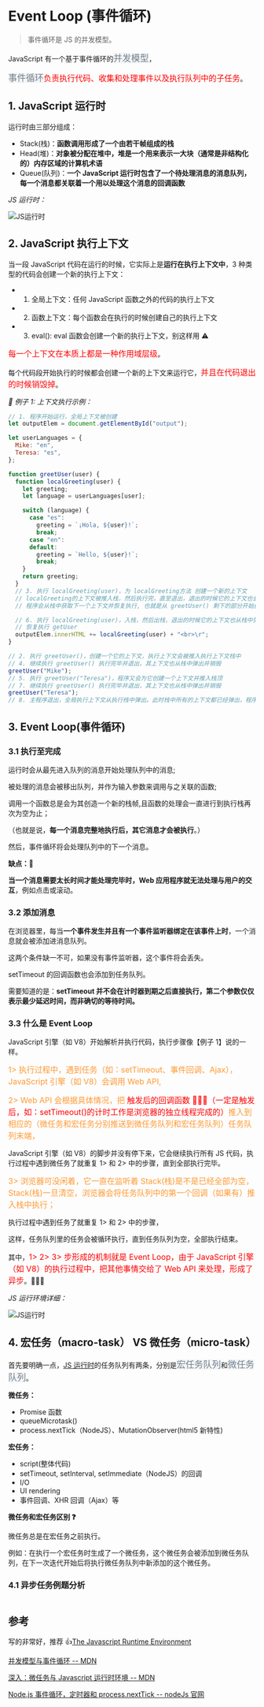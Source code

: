 # Event Loop (事件循环)

> 事件循环是 JS 的并发模型。

JavaScript 有一个基于事件循环的<code style="color: #708090; background-color: #F5F5F5; font-size: 18px">并发模型</code>，

<code style="color: #708090; background-color: #F5F5F5; font-size: 18px">事件循环</code><span style="color: #ff0000; font-size: 16px;">负责执行代码、收集和处理事件以及执行队列中的子任务</span>。

## 1. JavaScript 运行时

运行时由三部分组成：

- Stack(栈)：**函数调用形成了一个由若干帧组成的栈**
- Head(堆)：**对象被分配在堆中，堆是一个用来表示一大块（通常是非结构化的）内存区域的计算机术语**
- Queue(队列)：**一个 JavaScript 运行时包含了一个待处理消息的消息队列，每一个消息都关联着一个用以处理这个消息的回调函数**

_JS 运行时：_

![JS运行时](../_media/js_runtime_environment.svg)

## 2. JavaScript 执行上下文

当一段 JavaScript 代码在运行的时候，它实际上是**运行在执行上下文中**，3 种类型的代码会创建一个新的执行上下文：

- 1. 全局上下文：任何 JavaScript 函数之外的代码的执行上下文
- 2. 函数上下文：每个函数会在执行的时候创建自己的执行上下文
- 3. eval(): eval 函数会创建一个新的执行上下文，别这样用 ⚠️

<span style="color: #ff0000; font-size: 16px;">每一个上下文在本质上都是一种作用域层级</span>。

每个代码段开始执行的时候都会创建一个新的上下文来运行它，<span style="color: #ff0000; font-size: 16px;">并且在代码退出的时候销毁掉</span>。

_🌰 例子 1: 上下文执行示例：_

```js
// 1. 程序开始运行，全局上下文被创建
let outputElem = document.getElementById("output");

let userLanguages = {
  Mike: "en",
  Teresa: "es",
};

function greetUser(user) {
  function localGreeting(user) {
    let greeting;
    let language = userLanguages[user];

    switch (language) {
      case "es":
        greeting = `¡Hola, ${user}!`;
        break;
      case "en":
      default:
        greeting = `Hello, ${user}!`;
        break;
    }
    return greeting;
  }
  // 3. 执行 localGreeting(user)，为 localGreeting方法 创建一个新的上下文
  // localGreeting的上下文被推入栈，然后执行完，直至退出，退出的时候它的上下文也会从执行栈中弹出并销毁
  // 程序会从栈中获取下一个上下文并恢复执行, 也就是从 greetUser() 剩下的部分开始执行

  // 6. 执行 localGreeting(user)，入栈，然后出栈，退出的时候它的上下文也从栈中弹出并销毁；
  // 恢复执行 getUser
  outputElem.innerHTML += localGreeting(user) + "<br>\r";
}

// 2. 执行 greetUser()，创建一个它的上下文，执行上下文会被推入执行上下文栈中
// 4. 继续执行 greetUser() 执行完毕并退出，其上下文也从栈中弹出并销毁
greetUser("Mike");
// 5. 执行 greetUser("Teresa")，程序又会为它创建一个上下文并推入栈顶
// 7. 继续执行 greetUser() 执行完毕并退出，其上下文也从栈中弹出并销毁
greetUser("Teresa");
// 8. 主程序退出，全局执行上下文从执行栈中弹出。此时栈中所有的上下文都已经弹出，程序执行完毕
```

## 3. Event Loop(事件循环)

### 3.1 执行至完成

运行时会从最先进入队列的消息开始处理队列中的消息;

被处理的消息会被移出队列，并作为输入参数来调用与之关联的函数;

调用一个函数总是会为其创造一个新的栈帧,且函数的处理会一直进行到执行栈再次为空为止；

（也就是说，**每一个消息完整地执行后，其它消息才会被执行**。）

然后，事件循环将会处理队列中的下一个消息。

**缺点：**🌟

**当一个消息需要太长时间才能处理完毕时，Web 应用程序就无法处理与用户的交互**，例如点击或滚动。

### 3.2 添加消息

在浏览器里，每当**一个事件发生并且有一个事件监听器绑定在该事件上时**，一个消息就会被添加进消息队列。

这两个条件缺一不可，如果没有事件监听器，这个事件将会丢失。

setTimeout 的回调函数也会添加到任务队列。

需要知道的是：**setTimeout 并不会在计时器到期之后直接执行，第二个参数仅仅表示最少延迟时间，而非确切的等待时间。**

### 3.3 什么是 Event Loop

JavaScript 引擎（如 V8）开始解析并执行代码，执行步骤像【例子 1】说的一样。

<span style="color: #ff9933; font-size: 16px;">1> 执行过程中，遇到任务（如：setTimeout、事件回调、Ajax），JavaScript 引擎（如 V8）会调用 Web API,</span>

<span style="color: #ff9933; font-size: 16px;">2> Web API 会根据具体情况，把 <span style="color: #ff0000; font-size: 16px;">触发后的回调函数 🌟🌟🌟（一定是触发后，如：setTimeout()的计时工作是浏览器的独立线程完成的）</span>推入到相应的（微任务和宏任务分别推送到微任务队列和宏任务队列）任务队列末端，</span>

JavaScript 引擎（如 V8）的脚步并没有停下来，它会继续执行所有 JS 代码，执行过程中遇到微任务了就重复 1> 和 2> 中的步骤，直到全部执行完毕。

<span style="color: #ff9933; font-size: 16px;">3> 浏览器可没闲着，它一直在监听着 Stack(栈)是不是已经全部为空，Stack(栈)一旦清空，浏览器会将任务队列中的第一个回调（如果有）推入栈中执行；</span>

执行过程中遇到任务了就重复 1> 和 2> 中的步骤，

这样，任务队列里的任务会被循环执行，直到任务队列为空，全部执行结束。

其中，<span style="color: #ff0000; font-size: 16px;">1> 2> 3> 步形成的机制就是 Event Loop，由于 JavaScript 引擎（如 V8）的执行过程中，把其他事情交给了 Web API 来处理，形成了异步</span>。🌟🌟🌟

_JS 运行环境详细：_

![JS运行时](../_media/js_runtime_environment.png)

## 4. 宏任务（macro-task） VS 微任务（micro-task）

首先要明确一点，[JS 运行时](https://developer.mozilla.org/zh-CN/docs/Web/API/HTML_DOM_API/Microtask_guide/In_depth#javascript%E8%BF%90%E8%A1%8C%E6%97%B6)的任务队列有两条，分别是<code style="color: #708090; background-color: #F5F5F5; font-size: 18px">宏任务队列</code>和<code style="color: #708090; background-color: #F5F5F5; font-size: 18px">微任务队列</code>。

**微任务：**

- Promise 函数
- queueMicrotask()
- process.nextTick（NodeJS）、MutationObserver(html5 新特性)

**宏任务：**

- script(整体代码)
- setTimeout, setInterval, setImmediate（NodeJS）的回调
- I/O
- UI rendering
- 事件回调、XHR 回调（Ajax）等

**微任务和宏任务区别 ❓**

微任务总是在宏任务之前执行。

例如：在执行一个宏任务时生成了一个微任务，这个微任务会被添加到微任务队列，在下一次迭代开始后将执行微任务队列中新添加的这个微任务。

### 4.1 异步任务例题分析

```js

```

## 参考

写的非常好，推荐 👍[The Javascript Runtime Environment](https://olinations.medium.com/the-javascript-runtime-environment-d58fa2e60dd0)

[并发模型与事件循环 -- MDN](https://developer.mozilla.org/zh-CN/docs/Web/JavaScript/EventLoop)

[深入：微任务与 Javascript 运行时环境 -- MDN](https://developer.mozilla.org/zh-CN/docs/Web/API/HTML_DOM_API/Microtask_guide/In_depth)

[Node.js 事件循环，定时器和 process.nextTick -- nodeJs 官网](https://nodejs.org/zh-cn/docs/guides/event-loop-timers-and-nexttick/#what-is-the-event-loop)
